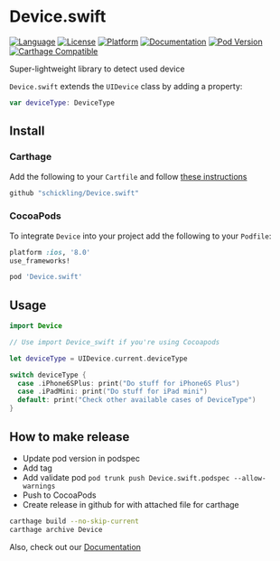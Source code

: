 # Device.swift

[![Language][lang-image]][lang-url]
[![License][license-image]][license-url]
[![Platform][platform-image]][cocoapod-url]
[![Documentation][docs-image]][docs-url]
[![Pod Version][pod-version-image]][cocoapod-url]
[![Carthage Compatible][carthage-image]][carthage-url]

Super-lightweight library to detect used device

`Device.swift` extends the `UIDevice` class by adding a property:

```swift
var deviceType: DeviceType
```

## Install

### Carthage

Add the following to your `Cartfile` and follow [these instructions](https://github.com/Carthage/Carthage#adding-frameworks-to-an-application)

```bash
github "schickling/Device.swift"
```

### CocoaPods

To integrate `Device` into your project add the following to your `Podfile`:

```ruby
platform :ios, '8.0'
use_frameworks!

pod 'Device.swift'
```

## Usage

```swift
import Device

// Use import Device_swift if you're using Cocoapods

let deviceType = UIDevice.current.deviceType

switch deviceType {
  case .iPhone6SPlus: print("Do stuff for iPhone6S Plus")
  case .iPadMini: print("Do stuff for iPad mini")
  default: print("Check other available cases of DeviceType")
}
```

## How to make release

- Update pod version in podspec
- Add tag
- Add validate pod `pod trunk push Device.swift.podspec --allow-warnings`
- Push to CocoaPods
- Create release in github for with attached file for carthage

```sh
carthage build --no-skip-current
carthage archive Device
```

Also, check out our [Documentation][docs-url]

[carthage-image]: https://img.shields.io/badge/Carthage-compatible-4BC51D.svg
[docs-image]: https://img.shields.io/cocoapods/metrics/doc-percent/Device.swift.svg
[lang-image]: https://img.shields.io/badge/swift-4.1-orange.svg
[license-image]: https://img.shields.io/github/license/schickling/Device.swift.svg
[platform-image]: https://img.shields.io/cocoapods/p/Device.swift.svg
[pod-version-image]: https://img.shields.io/cocoapods/v/Device.swift.svg
[carthage-url]: https://github.com/Carthage/Carthage
[cocoapod-url]: http://cocoapods.org/pods/Device.swift
[docs-url]: http://cocoadocs.org/docsets/Device.swift
[homepage-url]: https://github.com/schickling/Device.swift.svg
[lang-url]: https://swift.org/
[license-url]: LICENSE
